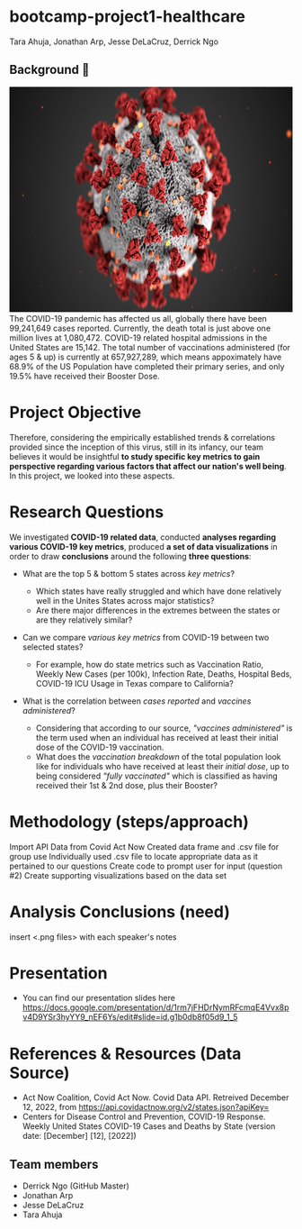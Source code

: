# bootcamp-project1-healthcare
Tara Ahuja, Jonathan Arp, Jesse DeLaCruz, Derrick Ngo
## Background 📃
<img src="Images/covid19.jpg" height="400" width="720" />
The COVID-19 pandemic has affected us all, globally there have been 99,241,649 cases reported. Currently, the death total is just above one million lives at 1,080,472. COVID-19 related hospital admissions in the United States are 15,142. The total number of vaccinations administered (for ages 5 & up) is currently at 657,927,289, which means appoximately have 68.9% of the US Population have completed their primary series, and only 19.5% have received their Booster Dose.

# Project Objective
Therefore, considering the empirically established trends & correlations provided since the inception of this virus, still in its infancy, our team believes it would be insightful **to study specific key metrics to gain perspective regarding various factors that affect our nation's well being**. In this project, we looked into these aspects.

# Research Questions
We investigated **COVID-19 related data**, conducted **analyses regarding various COVID-19 key metrics**, produced **a set of data visualizations** in order to draw **conclusions** around the following **three questions**:

* What are the top 5 & bottom 5 states across *key metrics*?
	* Which states have really struggled and which have done relatively well in the Unites States across major statistics? 
	* Are there major differences in the extremes between the states or are they relatively similar? 

* Can we compare *various key metrics* from COVID-19 between two selected states? 
	* For example, how do state metrics such as Vaccination Ratio, Weekly New Cases (per 100k), Infection Rate, Deaths, Hospital Beds, COVID-19 ICU Usage in Texas compare to California?

* What is the correlation between *cases reported* and *vaccines administered*?
	* Considering that according to our source, *"vaccines administered"* is the term used when an individual has received at least their initial dose of the COVID-19 vaccination. 
	* What does the *vaccination breakdown* of the total population look like for individuals who have received at least their *initial dose*, up to being considered *"fully vaccinated"* which is classified as having received their 1st & 2nd dose, plus their Booster?

# Methodology (steps/approach)

Import API Data from Covid Act Now
Created data frame and .csv file for group use
Individually used .csv file to locate appropriate data as it pertained to our questions
Create code to prompt user for input (question #2)
Create supporting visualizations based on the data set

# Analysis Conclusions (need)
insert <.png files> with each speaker's notes
# Presentation

* You can find our presentation slides here https://docs.google.com/presentation/d/1rm7jFHDrNymRFcmqE4Vvx8pv4D9YSr3hyYY9_nEF6Ys/edit#slide=id.g1b0db8f05d9_1_5
# References & Resources (Data Source)

* Act Now Coalition, Covid Act Now. Covid Data API. Retreived December 12, 2022, from https://api.covidactnow.org/v2/states.json?apiKey=
* Centers for Disease Control and Prevention, COVID-19 Response. Weekly United States COVID-19 Cases and Deaths by State (version date: [December] [12], [2022])

## Team members
* Derrick Ngo (GitHub Master)
* Jonathan Arp
* Jesse DeLaCruz
* Tara Ahuja
